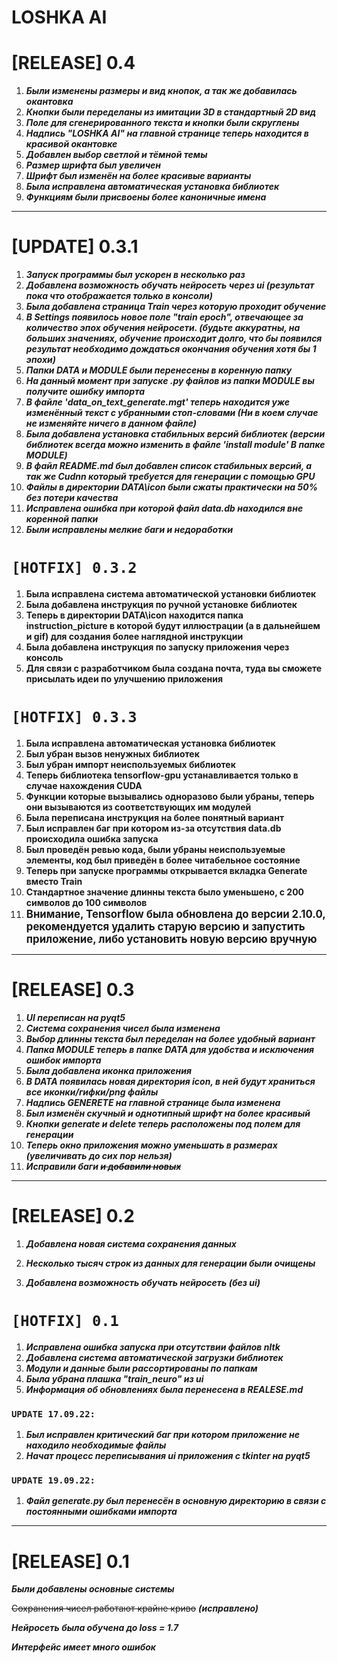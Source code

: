 # LOSHKA AI

# [RELEASE] 0.4

1. ***Были изменены размеры и вид кнопок, а так же добавилась окантовка***
2. ***Кнопки были переделаны из имитации 3D в стандартный 2D вид***
3. ***Поле для сгенерированного текста и кнопки были скруглены***
4. ***Надпись "LOSHKA AI" на главной странице теперь находится в красивой окантовке***
5. ***Добавлен выбор светлой и тёмной темы***
6. ***Размер шрифта был увеличен***
7. ***Шрифт был изменён на более красивые варианты***
8. ***Была исправлена автоматическая установка библиотек***
9. ***Функциям были присвоены более каноничные имена***

***

# [UPDATE] 0.3.1

1. ***Запуск программы был ускорен в несколько раз***
2. ***Добавлена возможность обучать нейросеть через ui (результат пока что отображается только в консоли)***
3. ***Была добавлена страница Train через которую проходит обучение***
4. ***В Settings появилось новое поле "train epoch", отвечающее за количество эпох обучения нейросети. (будьте аккуратны,
на больших значениях, обучение происходит долго, что бы появился результат необходимо дождаться окончания обучения хотя бы 
1 эпохи)***
5. ***Папки DATA и MODULE были перенесены в коренную папку***
6. ***На данный момент при запуске .py файлов из папки MODULE вы получите ошибку импорта*** 
7. ***В файле 'data_on_text_generate.mgt' теперь находится уже изменённый текст с убранными стоп-словами (Ни в коем случае
не изменяйте ничего в данном файле)***
8. ***Была добавлена установка стабильных версий библиотек (версии библиотек всегда можно изменить в файле 'install module'
В папке MODULE)***
9. ***В файл README.md был добавлен список стабильных версий, а так же Cudnn который требуется для генерации с помощью GPU***
10. ***Файлы в директории DATA\icon были сжаты практически на 50% без потери качества***
11. ***Исправлена ошибка при которой файл data.db находился вне коренной папки***
12. ***Были исправлены мелкие баги и недоработки***


# `[HOTFIX] 0.3.2`

1. **Была исправлена система автоматической установки библиотек**
2. **Была добавлена инструкция по ручной установке библиотек**
3. **Теперь в директории DATA\icon находится папка instruction_picture в которой будут иллюстрации (а в дальнейшем и gif)
для создания более наглядной инструкции**
4. **Была добавлена инструкция по запуску приложения через консоль**
5. **Для связи с разработчиком была создана почта, туда вы сможете присылать идеи по улучшению приложения**

# `[HOTFIX] 0.3.3`

1. **Была исправлена автоматическая установка библиотек**
2. **Был убран вызов ненужных библиотек**
3. **Был убран импорт неиспользуемых библиотек**
4. **Теперь библиотека tensorflow-gpu устанавливается только в случае нахождения CUDA**
5. **Функции которые вызывались одноразово были убраны, теперь они вызываются из соответствующих им модулей**
6. **Была переписана инструкция на более понятный вариант**
7. **Был исправлен баг при котором из-за отсутствия data.db происходила ошибка запуска**
8. **Был проведён ревью кода, были убраны неиспользуемые элементы, код был приведён в более читабельное состояние**
9. **Теперь при запуске программы открывается вкладка Generate вместо Train**
10. **Стандартное значение длинны текста было уменьшено, с 200 символов до 100 символов**
11. <big>**Внимание, Tensorflow была обновлена до версии 2.10.0, рекомендуется удалить старую версию 
и запустить приложение, либо установить новую версию вручную**</big>

***

# [RELEASE] 0.3

1. ***UI переписан на pyqt5***
2. ***Система сохранения чисел была изменена***
3. ***Выбор длинны текста был переделан на более удобный вариант***
4. ***Папка MODULE теперь в папке DATA для удобства и исключения ошибок импорта***
5. ***Была добавлена иконка приложения***
6. ***В DATA появилась новая директория icon, в ней будут храниться все иконки/гифки/png файлы***
7. ***Надпись GENERETE на главной странице была изменена***
8. ***Был изменён скучный и однотипный шрифт на более красивый***
9. ***Кнопки generate и delete теперь расположены под полем для генерации***
10. ***Теперь окно приложения можно уменьшать в размерах (увеличивать до сих пор нельзя)***
11. ***Исправили баги ~~и добавили новых~~***

***

# [RELEASE] 0.2

1. ***Добавлена новая система сохранения данных***

2. ***Несколько тысяч строк из данных для генерации были очищены***

3. ***Добавлена возможность обучать нейросеть (без ui)***

# `[HOTFIX] 0.1`
1. ***Исправлена ошибка запуска при отсутствии файлов nltk***
2. ***Добавлена система автоматической загрузки библиотек***
3. ***Модули и данные были рассортированы по папкам***
4. ***Была убрана плашка "train_neuro" из ui***
5. ***Информация об обновлениях была перенесена в REALESE.md***

### `UPDATE 17.09.22:` 

1. ***Был исправлен критический баг при котором приложение не находило необходимые файлы***
2. ***Начат процесс переписывания ui приложения с tkinter на pyqt5***

### `UPDATE 19.09.22:`

1. ***Файл generate.py был перенесён в основную директорию в связи с постоянными ошибками импорта***

***

# [RELEASE] 0.1

***Были добавлены основные системы***

~~Сохранения чисел работают крайне криво~~ ***(исправлено)***

***Нейросеть была обучена до loss = 1.7***

***Интерфейс имеет много ошибок***